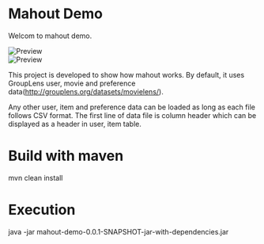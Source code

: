 Mahout Demo
==========

Welcom to mahout demo.

![Preview](https://docs.google.com/viewer?pid=explorer&srcid=0B30jOdovR1_MUTF6cEJWTWNVaU0&docid=f3426880473807155edef6fbc9dea340|4243b4b22ac6766dcd2a5c5f9b97c6c5&a=bi&pagenumber=1&w=800)<br>
![Preview](https://docs.google.com/viewer?pid=explorer&srcid=0B30jOdovR1_MZlFMdnNGRGU0VUE&docid=2ac555c07c69cf2b65d3f15d8d1f9192%7C9dcf8c6b550d8a2e5b2965e86071f35f&a=bi&pagenumber=1&w=800)

This project is developed to show how mahout works.
By default, it uses GroupLens user, movie and preference data(http://grouplens.org/datasets/movielens/).

Any other user, item and preference data can be loaded as long as each file follows CSV format.
The first line of data file is column header which can be displayed as a header in user, item table.


Build with maven
==========
mvn clean install

Execution
==========
java -jar mahout-demo-0.0.1-SNAPSHOT-jar-with-dependencies.jar
